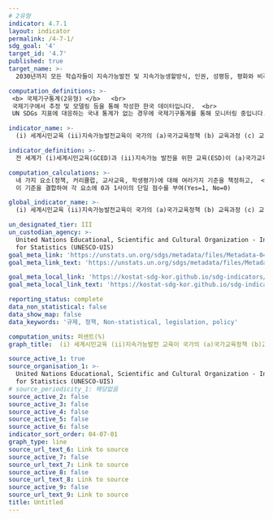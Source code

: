 ```yaml
---
# 2유형
indicator: 4.7.1
layout: indicator
permalink: /4-7-1/
sdg_goal: '4'
target_id: '4.7'
published: true
target_name: >-
  2030년까지 모든 학습자들이 지속가능발전 및 지속가능생할방식, 인권, 성평등, 평화와 비폭력문화증진, 세계시민의식, 문화다양성 및 지속가능발전을 위한 문화의 기여에 대한 교육을 통해, 지속가능발전을 증진하기 위해 필요한 지식 및 기술습득을 보장

computation_definitions: >-
 <b> 국제기구통계(2유형) </b>   <br>
 국제기구에서 추정 및 모델링 등을 통해 작성한 한국 데이터입니다.  <br> 
 UN SDGs 지표에 대응하는 국내 통계가 없는 경우에 국제기구통계를 통해 모니터링 중입니다.

indicator_name: >-
  (i) 세계시민교육 (ii)지속가능발전교육이 국가의 (a)국가교육정책 (b) 교육과정 (c) 교사교육, (d) 학생평가 영역에서 주류화 된 정도(12.8.1/13.3.1과 동일)

indicator_definition: >-
  전 세계가 (i)세계시민교육(GCED)과 (ii)지속가능 발전을 위한 교육(ESD)이 (a)국가교육정책, (b)교육과정, (c)교사교육 (d)학생평가에 주안점을 두고 있는 정도

computation_calculations: >-
  네 가지 요소(정책, 커리큘럽, 교사교육, 학생평가)에 대해 여러가지 기준을 책정하고,  <br> 
  이 기준을 결합하여 각 요소에 0과 1사이의 단일 점수를 부여(Yes=1, No=0)

global_indicator_name: >-
  (i) 세계시민교육 (ii)지속가능발전교육이 국가의 (a)국가교육정책 (b) 교육과정 (c) 교사교육, (d) 학생평가 영역에서 주류화 된 정도(12.8.1/13.3.1과 동일)

un_designated_tier: III
un_custodian_agency: >-
  United Nations Educational, Scientific and Cultural Organization - Institute
  for Statistics (UNESCO-UIS)
goal_meta_link: 'https://unstats.un.org/sdgs/metadata/files/Metadata-04-07-01.pdf'
goal_meta_link_text: 'https://unstats.un.org/sdgs/metadata/files/Metadata-04-07-01.pdf'

goal_meta_local_link: 'https://kostat-sdg-kor.github.io/sdg-indicators/public/data/Metadata-04-07-01_KOR.pdf'
goal_meta_local_link_text: 'https://kostat-sdg-kor.github.io/sdg-indicators/public/data/Metadata-04-07-01_KOR.pdf'

reporting_status: complete
data_non_statistical: false
data_show_map: false
data_keywords: '규제, 정책, Non-statistical, legislation, policy'

computation_units: 퍼센트(%)
graph_title:  (i) 세계시민교육 (ii)지속가능발전 교육이 국가의 (a)국가교육정책 (b)교육과정 (c)교사교육, (d)학생평가에 기여하는 정도

source_active_1: true
source_organisation_1: >-
  United Nations Educational, Scientific and Cultural Organization - Institute
  for Statistics (UNESCO-UIS)
# source_periodicity_1: 해당없음
source_active_2: false
source_active_3: false
source_active_4: false
source_active_5: false
source_active_6: false
indicator_sort_order: 04-07-01
graph_type: line
source_url_text_6: Link to source
source_active_7: false
source_url_text_7: Link to source
source_active_8: false
source_url_text_8: Link to source
source_active_9: false
source_url_text_9: Link to source
title: Untitled
---
```

